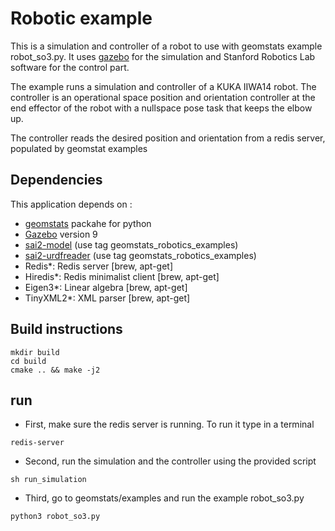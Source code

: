 # Robotic example

This is a simulation and controller of a robot to use with geomstats example robot_so3.py.
It uses [gazebo](http://gazebosim.org/) for the simulation and Stanford Robotics Lab software for the control part.

The example runs a simulation and controller of a KUKA IIWA14 robot. The controller is an operational space position and orientation controller at the end effector of the robot with a nullspace pose task that keeps the elbow up.

The controller reads the desired position and orientation from a redis server, populated by geomstat examples

## Dependencies
This application depends on :
* [geomstats](https://github.com/ninamiolane/geomstats) packahe for python
* [Gazebo](http://gazebosim.org/) version 9
* [sai2-model](https://github.com/manips-sai-org/sai2-model/tree/geomstats_robotics_examples) (use tag geomstats_robotics_examples)
* [sai2-urdfreader](https://github.com/manips-sai-org/sai2-urdfreader/tree/geomstats_robotics_examples) (use tag geomstats_robotics_examples)
* Redis*: Redis server [brew, apt-get]
* Hiredis*: Redis minimalist client [brew, apt-get]
* Eigen3*: Linear algebra [brew, apt-get]
* TinyXML2*: XML parser [brew, apt-get]

## Build instructions 
```
mkdir build
cd build
cmake .. && make -j2
```

## run
* First, make sure the redis server is running. To run it type in a terminal
```
redis-server
```
* Second, run the simulation and the controller using the provided script
```
sh run_simulation
```
* Third, go to geomstats/examples and run the example robot_so3.py
```
python3 robot_so3.py
```